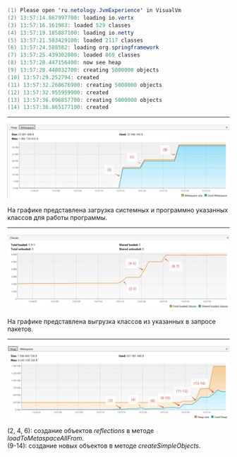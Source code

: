 ```java
(1) Please open 'ru.netology.JvmExperience' in VisualVm
(2) 13:57:14.867997700: loading io.vertx
(3) 13:57:16.161983: loaded 529 classes
(4) 13:57:19.185887100: loading io.netty
(5) 13:57:21.583429100: loaded 2117 classes
(6) 13:57:24.588582: loading org.springframework
(7) 13:57:25.439302800: loaded 869 classes
(8) 13:57:28.447156400: now see heap
(9) 13:57:28.448032700: creating 5000000 objects
(10) 13:57:29.252794: created
(11) 13:57:32.268676900: creating 5000000 objects
(12) 13:57:32.955959900: created
(13) 13:57:36.096857700: creating 5000000 objects
(14) 13:57:36.865177100: created

```
***
![metaspace](https://github.com/Svetlan-ka/visualVM/blob/main/metaspace.png?raw=true)

На графике представлена загрузка системных и программно указанных классов для работы программы. 

***
![classes](https://github.com/Svetlan-ka/visualVM/blob/main/classes.png?raw=true)

На графике представлена выгрузка классов из указанных в запросе пакетов.


***
![heap](https://github.com/Svetlan-ka/visualVM/blob/main/heap.png?raw=true)

(2, 4, 6): создание объектов _reflections_ в методе _loadToMetaspaceAllFrom_. \
(9-14): создание новых объектов в методе _createSimpleObjects_.


